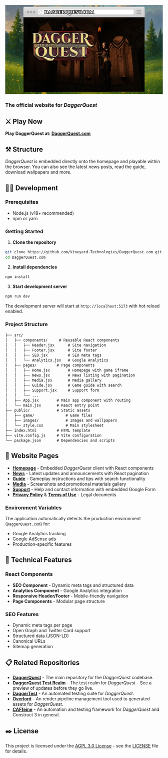 ![DaggerQuest Website Graphic](readmeimage.webp)

### The official website for *DaggerQuest*

## ⚔️ Play Now

**Play DaggerQuest at: [DaggerQuest.com](https://DaggerQuest.com/)**

## ⚒️ Structure

*DaggerQuest* is embedded directly onto the homepage and playable within the browser. You can also see the latest news posts, read the guide, download wallpapers and more.

## 🧙‍♂️ Development

### Prerequisites
- Node.js (v18+ recommended)
- npm or yarn

### Getting Started

1. **Clone the repository**
```bash
git clone https://github.com/Vineyard-Technologies/DaggerQuest.com.git
cd DaggerQuest.com
```

2. **Install dependencies**
```bash
npm install
```

3. **Start development server**
```bash
npm run dev
```

The development server will start at `http://localhost:5173` with hot reload enabled.


### Project Structure

```
├── src/
│   ├── components/     # Reusable React components
│   │   ├── Header.jsx      # Site navigation
│   │   ├── Footer.jsx      # Site footer
│   │   ├── SEO.jsx         # SEO meta tags
│   │   └── Analytics.jsx   # Google Analytics
│   ├── pages/         # Page components
│   │   ├── Home.jsx        # Homepage with game iframe
│   │   ├── News.jsx        # News listing with pagination
│   │   ├── Media.jsx       # Media gallery
│   │   ├── Guide.jsx       # Game guide with search
│   │   ├── Support.jsx     # Support form
│   │   └── ...
│   ├── App.jsx        # Main app component with routing
│   └── main.jsx       # React entry point
├── public/            # Static assets
│   ├── game/              # Game files
│   ├── images/            # Images and wallpapers
│   └── style.css          # Main stylesheet
├── index.html         # HTML template
├── vite.config.js     # Vite configuration
└── package.json       # Dependencies and scripts
```

## 📄 Website Pages

- [**Homepage**](https://DaggerQuest.com/) - Embedded *DaggerQuest* client with React components
- [**News**](https://DaggerQuest.com/news) - Latest updates and announcements with React pagination
- [**Guide**](https://DaggerQuest.com/guide) - Gameplay instructions and tips with search functionality
- [**Media**](https://DaggerQuest.com/media) - Screenshots and promotional materials gallery
- [**Support**](https://DaggerQuest.com/support) - Help and contact information with embedded Google Form
- [**Privacy Policy**](https://DaggerQuest.com/privacy-policy) & [**Terms of Use**](https://DaggerQuest.com/terms-of-use) - Legal documents

### Environment Variables

The application automatically detects the production environment (`DaggerQuest.com`) for:
- Google Analytics tracking
- Google AdSense ads
- Production-specific features

## 🔧 Technical Features

### React Components
- **SEO Component** - Dynamic meta tags and structured data
- **Analytics Component** - Google Analytics integration
- **Responsive Header/Footer** - Mobile-friendly navigation
- **Page Components** - Modular page structure

### SEO Features
- Dynamic meta tags per page
- Open Graph and Twitter Card support
- Structured data (JSON-LD)
- Canonical URLs
- Sitemap generation

## 📋 Related Repositories

- [**DaggerQuest**](https://github.com/Vineyard-Technologies/DaggerQuest) - The main repository for the *DaggerQuest* codebase.
- [**DaggerQuest Test Realm**](https://github.com/Vineyard-Technologies/DaggerQuest-Test-Realm) - The test realm for *DaggerQuest* - See a preview of updates before they go live.
- [**DaggerTest**](https://github.com/Vineyard-Technologies/DaggerTest) - An automated testing suite for *DaggerQuest*.
- [**Overlord**](https://github.com/Vineyard-Technologies/Overlord) - An render pipeline management tool used to generated assets for *DaggerQuest*.
- [**CAFfeine**](https://github.com/Vineyard-Technologies/CAFfeine) - An automation and testing framework for *DaggerQuest* and Construct 3 in general.

## ✒️ License

This project is licensed under the [AGPL 3.0 License](https://www.gnu.org/licenses/agpl-3.0.html.en) - see the [LICENSE](LICENSE) file for details.